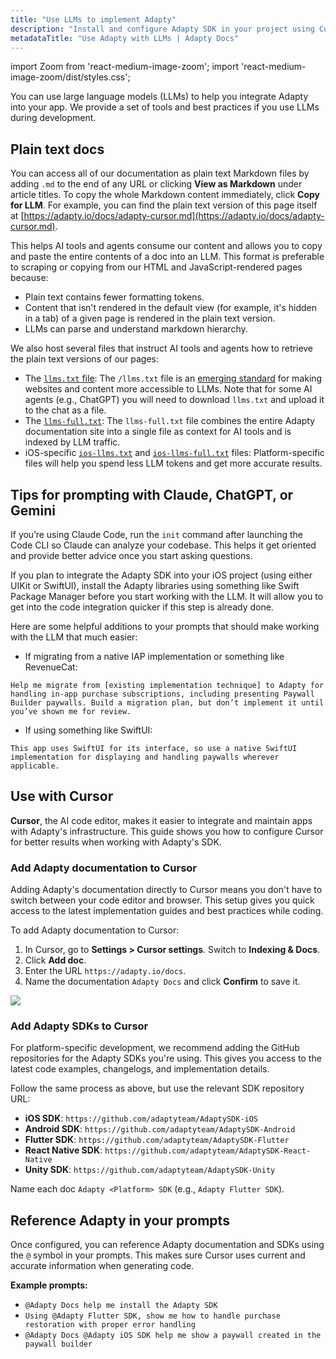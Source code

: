 ```yaml
---
title: "Use LLMs to implement Adapty"
description: "Install and configure Adapty SDK in your project using Cursor, ChatGPT, Claude, or other AI tools."
metadataTitle: "Use Adapty with LLMs | Adapty Docs"
---
```


import Zoom from 'react-medium-image-zoom';
import 'react-medium-image-zoom/dist/styles.css';

You can use large language models (LLMs) to help you integrate Adapty into your app. We provide a set of tools and best practices if you use LLMs during development.

## Plain text docs

You can access all of our documentation as plain text Markdown files by adding `.md` to the end of any URL or clicking **View as Markdown** under article titles. To copy the whole Markdown content immediately, click **Copy for LLM**. For example, you can find the plain text version of this page itself at [https://adapty.io/docs/adapty-cursor.md](https://adapty.io/docs/adapty-cursor.md).

This helps AI tools and agents consume our content and allows you to copy and paste the entire contents of a doc into an LLM. This format is preferable to scraping or copying from our HTML and JavaScript-rendered pages because:

* Plain text contains fewer formatting tokens.
* Content that isn't rendered in the default view (for example, it's hidden in a tab) of a given page is rendered in the plain text version.
* LLMs can parse and understand markdown hierarchy.

We also host several files that instruct AI tools and agents how to retrieve the plain text versions of our pages:

- The [`llms.txt` file](https://adapty.io/docs/llms.txt): The `/llms.txt` file is an [emerging standard](https://llmstxt.org/) for making websites and content more accessible to LLMs. Note that for some AI agents (e.g., ChatGPT) you will need to download `llms.txt` and upload it to the chat as a file.
- The [`llms-full.txt`](https://adapty.io/docs/llms-full.txt): The `llms-full.txt` file combines the entire Adapty documentation site into a single file as context for AI tools and is indexed by LLM traffic.
- iOS-specific [`ios-llms.txt`](https://adapty.io/docs/ios-llms.txt) and [`ios-llms-full.txt`](https://adapty.io/docs/ios-llms-full.txt) files: Platform-specific files will help you spend less LLM tokens and get more accurate results.

## Tips for prompting with Claude, ChatGPT, or Gemini

If you’re using Claude Code, run the `init` command after launching the Code CLI so Claude can analyze your codebase. This helps it get oriented and provide better advice once you start asking questions.

If you plan to integrate the Adapty SDK into your iOS project (using either UIKit or SwiftUI), install the Adapty libraries using something like Swift Package Manager before you start working with the LLM. It will allow you to get into the code integration quicker if this step is already done.

Here are some helpful additions to your prompts that should make working with the LLM that much easier:

- If migrating from a native IAP implementation or something like RevenueCat:
```
Help me migrate from [existing implementation technique] to Adapty for handling in-app purchase subscriptions, including presenting Paywall Builder paywalls. Build a migration plan, but don’t implement it until you’ve shown me for review.
```
- If using something like SwiftUI:
```
This app uses SwiftUI for its interface, so use a native SwiftUI implementation for displaying and handling paywalls wherever applicable.
```


## Use with Cursor

**Cursor**, the AI code editor, makes it easier to integrate and maintain apps with Adapty's infrastructure. This guide shows you how to configure Cursor for better results when working with Adapty's SDK.

### Add Adapty documentation to Cursor

Adding Adapty's documentation directly to Cursor means you don't have to switch between your code editor and browser. This setup gives you quick access to the latest implementation guides and best practices while coding.

To add Adapty documentation to Cursor:

1. In Cursor, go to **Settings > Cursor settings**. Switch to **Indexing & Docs**.
2. Click **Add doc**.
3. Enter the URL `https://adapty.io/docs`.
4. Name the documentation `Adapty Docs` and click **Confirm** to save it.

<Zoom>
  <img src={require('./img/adapty-cursor.webp').default}
  style={{
    border: '1px solid #727272', /* border width and color */
    width: '700px', /* image width */
    display: 'block', /* for alignment */
    margin: '0 auto' /* center alignment */
  }}
/>
</Zoom>

### Add Adapty SDKs to Cursor

For platform-specific development, we recommend adding the GitHub repositories for the Adapty SDKs you're using. This gives you access to the latest code examples, changelogs, and implementation details.

Follow the same process as above, but use the relevant SDK repository URL:

- **iOS SDK**: `https://github.com/adaptyteam/AdaptySDK-iOS`
- **Android SDK**: `https://github.com/adaptyteam/AdaptySDK-Android`
- **Flutter SDK**: `https://github.com/adaptyteam/AdaptySDK-Flutter`
- **React Native SDK**: `https://github.com/adaptyteam/AdaptySDK-React-Native`
- **Unity SDK**: `https://github.com/adaptyteam/AdaptySDK-Unity`

Name each doc `Adapty <Platform> SDK` (e.g., `Adapty Flutter SDK`).

## Reference Adapty in your prompts

Once configured, you can reference Adapty documentation and SDKs using the `@` symbol in your prompts. This makes sure Cursor uses current and accurate information when generating code.

**Example prompts:**

- `@Adapty Docs help me install the Adapty SDK`
- `Using @Adapty Flutter SDK, show me how to handle purchase restoration with proper error handling`
- `@Adapty Docs @Adapty iOS SDK help me show a paywall created in the paywall builder`

